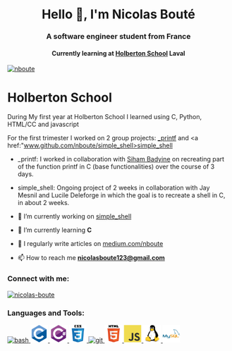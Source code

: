 <h1 align="center">Hello 👋, I'm Nicolas Bouté</h1>
<h3 align="center">A software engineer student from France</h3>
<h4 align="center">Currently learning at <a href="https://www.holbertonschool-france.com/">Holberton School</a> Laval</h4>
<p align="left"> <a href="https://github.com/ryo-ma/github-profile-trophy"><img src="https://github-profile-trophy.vercel.app/?username=nboute&title=Commits" alt="nboute" /></a> </p>

# Holberton School

During My first year  at Holberton School I learned using C, Python, HTML/CC and javascript

For the first trimester I worked on 2 group projects: <a href="www.github.com/printf">_printf</a> and <a href:"www.github.com/nboute/simple_shell>simple_shell</a>
- _printf: I worked in collaboration with <a href="www.github.com/Sb0009">Siham Badyine</a> on recreating part of the function printf in C (base functionalities) over the course of 3 days.
- simple_shell: Ongoing project of 2 weeks in collaboration with Jay Mesnil and Lucile Deleforge in which the goal is to recreate a shell in C, in about 2 weeks.
- 🔭 I’m currently working on [simple_shell](www.github.com/nboute/simple_shell)

- 🌱 I’m currently learning **C**

- 📝 I regularly write articles on [medium.com/nboute](medium.com/nboute)

- 📫 How to reach me **nicolasboute123@gmail.com**

<h3 align="left">Connect with me:</h3>
<p align="left">
<a href="https://linkedin.com/in/nicolas-boute" target="blank"><img align="center" src="https://raw.githubusercontent.com/rahuldkjain/github-profile-readme-generator/master/src/images/icons/Social/linked-in-alt.svg" alt="nicolas-boute" height="30" width="40" /></a>
</p>

<h3 align="left">Languages and Tools:</h3>
<p align="left"> <a href="https://www.gnu.org/software/bash/" target="_blank" rel="noreferrer"> <img src="https://www.vectorlogo.zone/logos/gnu_bash/gnu_bash-icon.svg" alt="bash" width="40" height="40"/> </a> <a href="https://www.cprogramming.com/" target="_blank" rel="noreferrer"> <img src="https://raw.githubusercontent.com/devicons/devicon/master/icons/c/c-original.svg" alt="c" width="40" height="40"/> </a> <a href="https://www.w3schools.com/cs/" target="_blank" rel="noreferrer"> <img src="https://raw.githubusercontent.com/devicons/devicon/master/icons/csharp/csharp-original.svg" alt="csharp" width="40" height="40"/> </a> <a href="https://www.w3schools.com/css/" target="_blank" rel="noreferrer"> <img src="https://raw.githubusercontent.com/devicons/devicon/master/icons/css3/css3-original-wordmark.svg" alt="css3" width="40" height="40"/> </a> <a href="https://git-scm.com/" target="_blank" rel="noreferrer"> <img src="https://www.vectorlogo.zone/logos/git-scm/git-scm-icon.svg" alt="git" width="40" height="40"/> </a> <a href="https://www.w3.org/html/" target="_blank" rel="noreferrer"> <img src="https://raw.githubusercontent.com/devicons/devicon/master/icons/html5/html5-original-wordmark.svg" alt="html5" width="40" height="40"/> </a> <a href="https://developer.mozilla.org/en-US/docs/Web/JavaScript" target="_blank" rel="noreferrer"> <img src="https://raw.githubusercontent.com/devicons/devicon/master/icons/javascript/javascript-original.svg" alt="javascript" width="40" height="40"/> </a> <a href="https://www.linux.org/" target="_blank" rel="noreferrer"> <img src="https://raw.githubusercontent.com/devicons/devicon/master/icons/linux/linux-original.svg" alt="linux" width="40" height="40"/> </a> <a href="https://www.mysql.com/" target="_blank" rel="noreferrer"> <img src="https://raw.githubusercontent.com/devicons/devicon/master/icons/mysql/mysql-original-wordmark.svg" alt="mysql" width="40" height="40"/> </a> </p>

